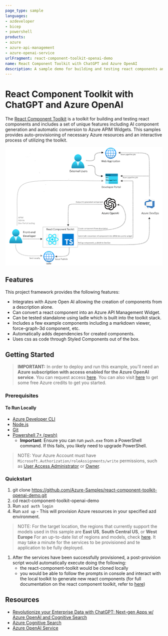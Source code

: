 ```yaml
---
page_type: sample
languages:
- azdeveloper
- bicep
- powershell
products:
- azure
- azure-api-management
- azure-openai-service
urlFragment: react-component-toolkit-openai-demo
name: React Component Toolkit with ChatGPT and Azure OpenAI
description: A sample demo for building and testing react components and includes a set of unique features including AI component generation and automatic conversion to Azure APIM Widgets.
---
```

<!-- YAML front-matter schema: https://review.learn.microsoft.com/en-us/help/contribute/samples/process/onboarding?branch=main#supported-metadata-fields-for-readmemd -->

# React Component Toolkit with ChatGPT and Azure OpenAI

The [React Component Toolkit](https://github.com/microsoft/react-component-toolkit#install-via-azdev) is a toolkit for building and testing react components and includes a set of unique features including AI component generation and automatic conversion to Azure APIM Widgets. This samples provides auto-provisioning of necessary Azure resources and an interactive process of utilizing the toolkit.

![RCT Architecture](docs/Architecture-rct.png)

## Features

This project framework provides the following features:

* Integrates with Azure Open AI allowing the creation of components from a description alone.
* Can convert a react component into an Azure API Management Widget.
* Can be tested standalone using ladle which is built into the toolkit stack.
* Includes a few example components including a markdown viewer, force-graph-3d component, etc.
* Automatically adds dependencies for created components.
* Uses css as code through Styled Components out of the box.


## Getting Started
> **IMPORTANT:** In order to deploy and run this example, you'll need an **Azure subscription with access enabled for the Azure OpenAI service**. You can request access [here](https://aka.ms/oaiapply). You can also visit [here](https://azure.microsoft.com/free/cognitive-search/) to get some free Azure credits to get you started.

### Prerequisites

#### To Run Locally
- [Azure Developer CLI](https://aka.ms/azure-dev/install)
- [Node.js](https://nodejs.org/en/download/)
- [Git](https://git-scm.com/downloads)
- [Powershell 7+ (pwsh)](https://github.com/powershell/powershell) 
   - **Important**: Ensure you can run `pwsh.exe` from a PowerShell command. If this fails, you likely need to upgrade PowerShell.

>NOTE: Your Azure Account must have `Microsoft.Authorization/roleAssignments/write` permissions, such as [User Access Administrator](https://learn.microsoft.com/azure/role-based-access-control/built-in-roles#user-access-administrator) or [Owner](https://learn.microsoft.com/azure/role-based-access-control/built-in-roles#owner).  


### Quickstart
1. git clone https://github.com/Azure-Samples/react-component-toolkit-openai-demo.git 
1. cd react-component-toolkit-openai-demo
1. Run `azd auth login`
1. Run `azd up` - This will provision Azure resources in your specified azd environment.
> NOTE: For the target location, the regions that currently support the models used in this sample are **East US**, **South Central US**, or **West Europe** For an up-to-date list of regions and models, check [here](https://learn.microsoft.com/en-us/azure/cognitive-services/openai/concepts/models). It may take a minute for the services to be provisioned and te application to be fully deployed.

1. After the services have been successfully provisioned, a post-provision script would automatically execute doing the following:
    * the react-component-toolkit would be cloned locally
    * you would be able to follow the prompts in console and interact with the local toolkit to generate new react components (for full documentation on the react component toolkit, refer to [here](https://github.com/microsoft/react-component-toolkit)) 


## Resources

* [Revolutionize your Enterprise Data with ChatGPT: Next-gen Apps w/ Azure OpenAI and Cognitive Search](https://aka.ms/entgptsearchblog)
* [Azure Cognitive Search](https://learn.microsoft.com/azure/search/search-what-is-azure-search)
* [Azure OpenAI Service](https://learn.microsoft.com/azure/cognitive-services/openai/overview)
